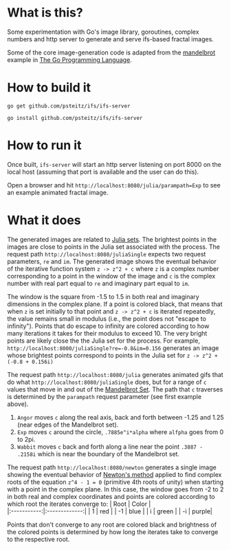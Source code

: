 # What is this?
Some experimentation with Go's image library, goroutines, complex numbers and http server to generate and serve ifs-based fractal images.

Some of the core image-generation code is adapted from the [mandelbrot](https://github.com/adonovan/gopl.io/tree/master/ch3/mandelbrot) example in [The Go Programming Language](http://www.gopl.io/).

# How to build it
``go get github.com/psteitz/ifs/ifs-server``

``go install github.com/psteitz/ifs/ifs-server``

# How to run it
Once built, ``ifs-server`` will start an http server listening on port 8000 on the local host (assuming that port is available and the user can do this).

Open a browser and hit ``http://localhost:8080/julia/parampath=Exp`` to see an example animated fractal image.

# What it does
The generated images are related to [Julia sets](https://en.wikipedia.org/wiki/Julia_set).  The brightest points in the images are close to points in the Julia set associated with the process. The request path ``http://localhost:8080/juliaSingle`` expects two request parameters, ``re`` and ``im``. The generated image shows the eventual behavior of the iterative function system ``z -> z^2 + c`` where ``z`` is a complex number corresponding to a point in the window of the image and ``c`` is the complex number with real part equal to ``re`` and imaginary part equal to ``im``.  

The window is the square from -1.5 to 1.5 in both real and imaginary dimensions in the complex plane.  If a point is colored black, that means that when ``z`` is set initially to that point and ``z -> z^2 + c`` is iterated repeatedly, the value remains small in modulus (i.e., the point does not "escape to infinity"). Points that do escape to infinity are colored according to how many iterations it takes for their modulus to exceed 10.  The very bright points are likely close the the Julia set for the process.  For example, ``http://localhost:8000/juliaSingle?re=-0.8&im=0.156`` generates an image whose brightest points correspond to points in the Julia set for ``z -> z^2 + (-0.8 + 0.156i)``

The request path ``http://localhost:8080/julia`` generates animated gifs that do what ``http://localhost:8080/juliaSingle`` does, but for a range of ``c`` values that move in and out of the [Mandelbrot Set](https://en.wikipedia.org/wiki/Julia_set).  The path that ``c`` traverses is determined by the ``parampath`` request parameter (see first example above). 
1. ``Angor`` moves ``c`` along the real axis, back and forth between -1.25 and 1.25 (near edges of the Mandelbrot set).
2. ``Exp`` moves ``c`` around the circle, ``.7885e^i*alpha`` where ``alfpha`` goes from 0 to 2pi.
3. ``Wabbit`` moves ``c`` back and forth along a line near the point ``.3887 - .2158i`` which is near the boundary of the Mandelbrot set.

The request path ``http://localhost:8080/newton`` generates a single image showing the eventual behavior of [Newton's method](https://en.wikipedia.org/wiki/Newton%27s_method) applied to find complex roots of the equation ``z^4 - 1 = 0`` (primitive 4th roots of unity) when starting with a point in the complex plane.  In this case, the window goes from -2 to 2 in both real and complex coordinates and points are colored according to which root the iterates converge to:
| Root       | Color        |          
|:-----------:|:-------------:|
| 1 | red |
| -1 | blue |
| i | green |
| -i | purple|

Points that don't converge to any root are colored black and brightness of the colored points is determined by how long the iterates take to converge to the respective root.
 
